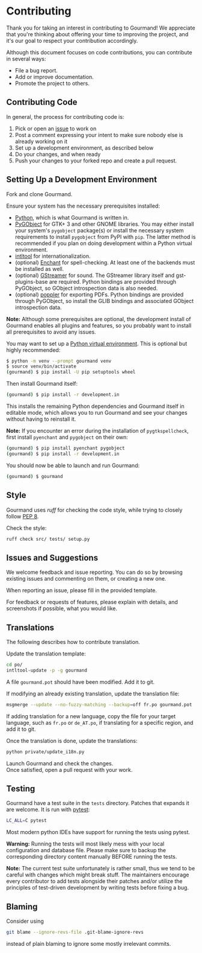 # Contributing

Thank you for taking an interest in contributing to Gourmand! We appreciate that
you're thinking about offering your time to improving the project, and it's our
goal to respect your contribution accordingly.

Although this document focuses on code contributions, you can contribute in
several ways:

- File a bug report.
- Add or improve documentation.
- Promote the project to others.

## Contributing Code

In general, the process for contributing code is:

1. Pick or open an [issue](https://github.com/GourmandRecipeManager/gourmand/issues) to work
   on
2. Post a comment expressing your intent to make sure nobody else is already
   working on it
3. Set up a development environment, as described below
4. Do your changes, and when ready
5. Push your changes to your forked repo and create a pull request.

## Setting Up a Development Environment

Fork and clone Gourmand.

Ensure your system has the necessary prerequisites installed:

- [Python](https://www.python.org/), which is what Gourmand is written in.
- [PyGObject](https://pygobject.readthedocs.io/en/latest/) for GTK+ 3 and
  other GNOME libraries. You may either install your system's `pygobject`
  package(s) or install the necessary system requirements to install
  `pygobject` from PyPI with `pip`. The latter method is recommended if you
  plan on doing development within a Python virtual environment.
- [intltool](https://freedesktop.org/wiki/Software/intltool/) for
  internationalization.
- (optional) [Enchant](https://abiword.github.io/enchant/) for spell-checking.
  At least one of the backends must be installed as well.
- (optional) [GStreamer](https://gstreamer.freedesktop.org/) for sound. The
  GStreamer library itself and gst-plugins-base are required. Python bindings
  are provided through PyGObject, so GObject introspection data is also needed.
- (optional) [poppler](https://poppler.freedesktop.org/) for exporting PDFs.
  Python bindings are provided through PyGObject, so install the GLIB bindings
  and associated GObject introspection data.

**Note:** Although some prerequisites are optional, the development install of
Gourmand enables all plugins and features, so you probably want to install all
prerequisites to avoid any issues.

You may want to set up a [Python virtual
environment](https://docs.python.org/3/library/venv.html). This is optional but
highly recommended:

```bash
$ python -m venv --prompt gourmand venv
$ source venv/bin/activate
(gourmand) $ pip install -U pip setuptools wheel
```

Then install Gourmand itself:

```bash
(gourmand) $ pip install -r development.in
```

This installs the remaining Python dependencies and Gourmand itself in editable
mode, which allows you to run Gourmand and see your changes without having to
reinstall it.

**Note:** If you encounter an error during the installation of
`pygtkspellcheck`, first install `pyenchant` and `pygobject` on their own:

```bash
(gourmand) $ pip install pyenchant pygobject
(gourmand) $ pip install -r development.in
```

You should now be able to launch and run Gourmand:

```bash
(gourmand) $ gourmand
```

## Style

Gourmand uses *ruff* for checking the code style, while trying to closely follow
[PEP 8](http://www.python.org/dev/peps/pep-0008/).

Check the style:

```bash
ruff check src/ tests/ setup.py
```

## Issues and Suggestions

We welcome feedback and issue reporting. You can do so by browsing existing
issues and commenting on them, or creating a new one.

When reporting an issue, please fill in the provided template.

For feedback or requests of features, please explain with details, and
screenshots if possible, what you would like.

## Translations

The following describes how to contribute translation.

Update the translation template:

```bash
cd po/
intltool-update -p -g gourmand
```

A file `gourmand.pot` should have been modified. Add it to git.

If modifying an already existing translation, update the translation file:

```bash
msgmerge --update --no-fuzzy-matching --backup=off fr.po gourmand.pot
```

If adding translation for a new language, copy the file for your target
language, such as `fr.po` or `de_AT.po`, if translating for a specific region,
and add it to git.

Once the translation is done, update the translations:

```bash
python private/update_i18n.py
```

Launch Gourmand and check the changes.  
Once satisfied, open a pull request with your work.

## Testing

Gourmand have a test suite in the `tests` directory. Patches that expands it are welcome.
It is run with [pytest](https://docs.pytest.org/):

```bash
LC_ALL=C pytest
```

Most modern python IDEs have support for running the tests using pytest.

**Warning:** Running the tests will most likely mess with your local configuration and
database file. Please make sure to backup the corresponding directory content manually
BEFORE running the tests.

**Note:** The current test suite unfortunately is rather small, thus we tend to be
careful with changes which might break stuff. The maintainers encourage every
contributor to add tests alongside their patches and/or utilize the principles of
test-driven development by writing tests before fixing a bug.

## Blaming

Consider using

```bash
git blame --ignore-revs-file .git-blame-ignore-revs
```

instead of plain blaming to ignore some mostly irrelevant commits.

